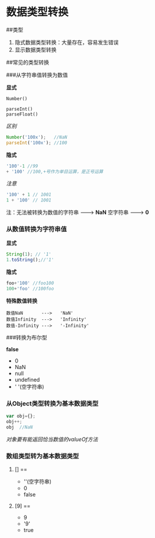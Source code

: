 数据类型转换
=====

##类型

1. 隐式数据类型转换：大量存在，容易发生错误
2. 显示数据类型转换

##常见的类型转换

###从字符串值转换为数值

**显式**

	Number()

	parseInt()
	parseFloat()

*区别*

```javascript
Number('100x');   //NaN
parseInt('100x'); //100
```

**隐式**

```javascript
'100'-1 //99
+ '100' //100,+号作为单目运算，是正号运算
```
*注意*

```javascript
'100' + 1 // 1001
1 + '100' // 1001
```

注：无法被转换为数值的字符串  ---> **NaN**
	                空字符串  ---> **0**

### 从数值转换为字符串值

**显式**

```javascript
String(1); // '1'
1.toString();//'1'
```

**隐式**

```javascript
foo+'100' //foo100
100+'foo' //100foo
```

**特殊数值转换**

	数值NaN       --->   'NaN'
	数值Infinity  --->   'Infinity'
	数值-Infinity --->   '-Infinity'

###转换为布尔型

**false**

* 0
* NaN
* null
* undefined
* ' '(空字符串)

### 从Object类型转换为基本数据类型

```javascript
var obj={};
obj++;
obj  //NaN
```

*对象要有能返回恰当数值的valueOf方法*

### 数组类型转为基本数据类型

1. [] ==

    - ''(空字符串)
    - 0
    - false

2. [9] ==

    - 9
    - '9'
    - true
